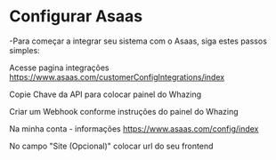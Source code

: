 # Configurar Asaas

-Para começar a integrar seu sistema com o Asaas, siga estes passos simples:


Acesse pagina integrações
https://www.asaas.com/customerConfigIntegrations/index

Copie Chave da API para colocar painel do Whazing

Criar um Webhook conforme instruções do painel do Whazing


Na minha conta - informações
https://www.asaas.com/config/index

No campo "Site (Opcional)" colocar url do seu frontend